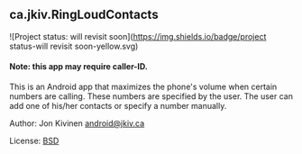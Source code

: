 ## ca.jkiv.RingLoudContacts

![Project status: will revisit soon](https://img.shields.io/badge/project status-will revisit soon-yellow.svg)

#### Note: this app may require caller-ID.

This is an Android app that maximizes the phone's volume when certain numbers are calling.  These numbers are specified by the user.  The user can add one of his/her contacts or specify a number manually.

Author: Jon Kivinen <android@jkiv.ca>

License: <a href="http://creativecommons.org/licenses/BSD/" title="BSD">BSD</a>
